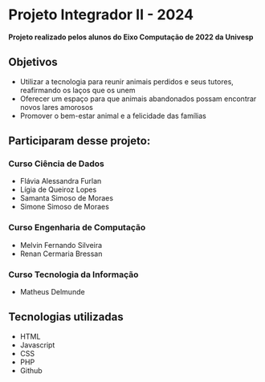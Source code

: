 # Projeto Integrador II - 2024

**Projeto realizado pelos alunos do Eixo Computação de 2022 da Univesp**

## Objetivos

* Utilizar a tecnologia para reunir animais perdidos e seus tutores, reafirmando os laços que os unem
* Oferecer um espaço para que animais abandonados possam encontrar novos lares amorosos
* Promover o bem-estar animal e a felicidade das famílias

## Participaram desse projeto:


### Curso Ciência de Dados

* Flávia Alessandra Furlan
* Lígia de Queiroz Lopes
* Samanta Simoso de Moraes
* Simone Simoso de Moraes


### Curso Engenharia de Computação

* Melvin Fernando Silveira
* Renan Cermaria Bressan


### Curso Tecnologia da Informação

* Matheus Delmunde

## Tecnologias utilizadas

* HTML
* Javascript
* CSS
* PHP
* Github
  
